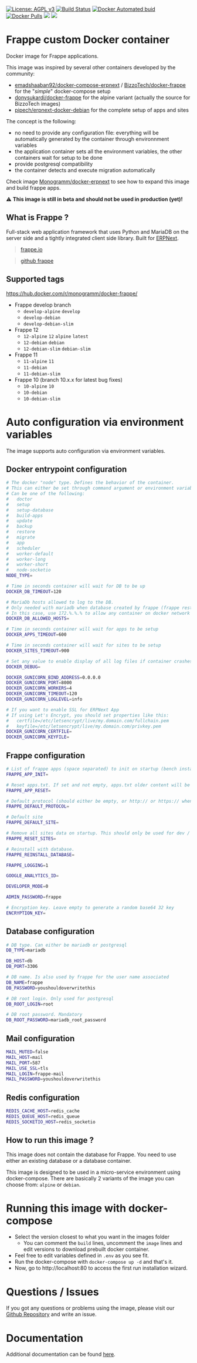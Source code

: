 
[uri_license]: http://www.gnu.org/licenses/agpl.html
[uri_license_image]: https://img.shields.io/badge/License-AGPL%20v3-blue.svg

[![License: AGPL v3][uri_license_image]][uri_license]
[![Build Status](https://travis-ci.org/Monogramm/docker-frappe.svg)](https://travis-ci.org/Monogramm/docker-frappe)
[![Docker Automated buid](https://img.shields.io/docker/cloud/build/monogramm/docker-frappe.svg)](https://hub.docker.com/r/monogramm/docker-frappe/)
[![Docker Pulls](https://img.shields.io/docker/pulls/monogramm/docker-frappe.svg)](https://hub.docker.com/r/monogramm/docker-frappe/)
[![](https://images.microbadger.com/badges/version/monogramm/docker-frappe.svg)](https://microbadger.com/images/monogramm/docker-frappe)
[![](https://images.microbadger.com/badges/image/monogramm/docker-frappe.svg)](https://microbadger.com/images/monogramm/docker-frappe)

# Frappe custom Docker container

Docker image for Frappe applications.

This image was inspired by several other containers developed by the community:
* [emadshaaban92/docker-compose-erpnext](https://github.com/emadshaaban92/docker-compose-erpnext/) / [BizzoTech/docker-frappe](https://github.com/BizzoTech/docker-frappe) for the "_simple_" docker-compose setup
* [donysukardi/docker-frappe](https://github.com/donysukardi/docker-frappe) for the alpine variant (actually the source for BizzoTech images)
* [pipech/erpnext-docker-debian](https://github.com/pipech/erpnext-docker-debian) for the complete setup of apps and sites

The concept is the following:
* no need to provide any configuration file: everything will be automatically generated by the container through environnment variables
* the application container sets all the environment variables, the other containers wait for setup to be done
* provide postgresql compatibility
* the container detects and execute migration automatically

Check image [Monogramm/docker-erpnext](https://github.com/Monogramm/docker-erpnext) to see how to expand this image and build frappe apps.

:warning: **This image is still in beta and should not be used in production (yet)!**

## What is Frappe ?

Full-stack web application framework that uses Python and MariaDB on the server side and a tightly integrated client side library. Built for [ERPNext](https://erpnext.com/).

> [frappe.io](https://frappe.io/)

> [github frappe](https://github.com/frappe/frappe)

## Supported tags

https://hub.docker.com/r/monogramm/docker-frappe/

* Frappe develop branch
    - `develop-alpine` `develop`
    - `develop-debian`
    - `develop-debian-slim`
* Frappe 12
    - `12-alpine` `12` `alpine` `latest`
    - `12-debian` `debian`
    - `12-debian-slim` `debian-slim`
* Frappe 11
    - `11-alpine` `11`
    - `11-debian`
    - `11-debian-slim`
* Frappe 10 (branch 10.x.x for latest bug fixes)
    - `10-alpine` `10`
    - `10-debian`
    - `10-debian-slim`

# Auto configuration via environment variables

The image supports auto configuration via environment variables.

## Docker entrypoint configuration

```sh
# The docker "node" type. Defines the behavior of the container.
# This can either be set through command argument or environment variable.
# Can be one of the following:
#   doctor
#   setup
#   setup-database
#   build-apps
#   update
#   backup
#   restore
#   migrate
#   app
#   scheduler
#   worker-default
#   worker-long
#   worker-short
#   node-socketio
NODE_TYPE=

# Time in seconds container will wait for DB to be up
DOCKER_DB_TIMEOUT=120

# MariaDb hosts allowed to log to the DB.
# Only needed with mariadb when database created by frappe (frappe restricts to install IP by default).
# In this case, use 172.%.%.% to allow any container on docker network
DOCKER_DB_ALLOWED_HOSTS=

# Time in seconds container will wait for apps to be setup
DOCKER_APPS_TIMEOUT=600

# Time in seconds container will wait for sites to be setup
DOCKER_SITES_TIMEOUT=900

# Set any value to enable display of all log files if container crashes
DOCKER_DEBUG=

DOCKER_GUNICORN_BIND_ADDRESS=0.0.0.0
DOCKER_GUNICORN_PORT=8000
DOCKER_GUNICORN_WORKERS=4
DOCKER_GUNICORN_TIMEOUT=120
DOCKER_GUNICORN_LOGLEVEL=info

# If you want to enable SSL for ERPNext App
# If using Let's Encrypt, you should set properties like this:
#   certfile=/etc/letsencrypt/live/my.domain.com/fullchain.pem
#   keyfile=/etc/letsencrypt/live/my.domain.com/privkey.pem
DOCKER_GUNICORN_CERTFILE=
DOCKER_GUNICORN_KEYFILE=
```

## Frappe configuration

```sh
# List of frappe apps (space separated) to init on startup (bench install-app)
FRAPPE_APP_INIT=

# Reset apps.txt. If set and not empty, apps.txt older content will be removed on startup and only contain the content of FRAPPE_APP_INIT
FRAPPE_APP_RESET=

# Default protocol (should either be empty, or http:// or https:// when using SSL)
FRAPPE_DEFAULT_PROTOCOL=

# Default site
FRAPPE_DEFAULT_SITE=

# Remove all sites data on startup. This should only be used for dev / test environments
FRAPPE_RESET_SITES=

# Reinstall with database.
FRAPPE_REINSTALL_DATABASE=

FRAPPE_LOGGING=1

GOOGLE_ANALYTICS_ID=

DEVELOPER_MODE=0

ADMIN_PASSWORD=frappe

# Encryption key. Leave empty to generate a random base64 32 key
ENCRYPTION_KEY=
```

## Database configuration

```sh
# DB type. Can either be mariadb or postgresql
DB_TYPE=mariadb

DB_HOST=db
DB_PORT=3306

# DB name. Is also used by frappe for the user name associated
DB_NAME=frappe
DB_PASSWORD=youshouldoverwritethis

# DB root login. Only used for postgresql
DB_ROOT_LOGIN=root

# DB root password. Mandatory
DB_ROOT_PASSWORD=mariadb_root_password
```

## Mail configuration

```sh
MAIL_MUTED=false
MAIL_HOST=mail
MAIL_PORT=587
MAIL_USE_SSL=tls
MAIL_LOGIN=frappe-mail
MAIL_PASSWORD=youshouldoverwritethis
```

## Redis configuration

```sh
REDIS_CACHE_HOST=redis_cache
REDIS_QUEUE_HOST=redis_queue
REDIS_SOCKETIO_HOST=redis_socketio
```

## How to run this image ?

This image does not contain the database for Frappe. You need to use either an existing database or a database container.

This image is designed to be used in a micro-service environment using docker-compose. There are basically 2 variants of the image you can choose from: `alpine` or `debian`.

# Running this image with docker-compose

* Select the version closest to what you want in the images folder
    * You can comment the `build` lines, uncomment the `image` lines and edit versions to download prebuilt docker container.
* Feel free to edit variables defined in `.env` as you see fit.
* Run the docker-compose with `docker-compose up -d` and that's it.
* Now, go to http://localhost:80 to access the first run installation wizard.

# Questions / Issues
If you got any questions or problems using the image, please visit our [Github Repository](https://github.com/Monogramm/docker-frappe) and write an issue.

# Documentation

Additional documentation can be found [here](docs/README.md).

